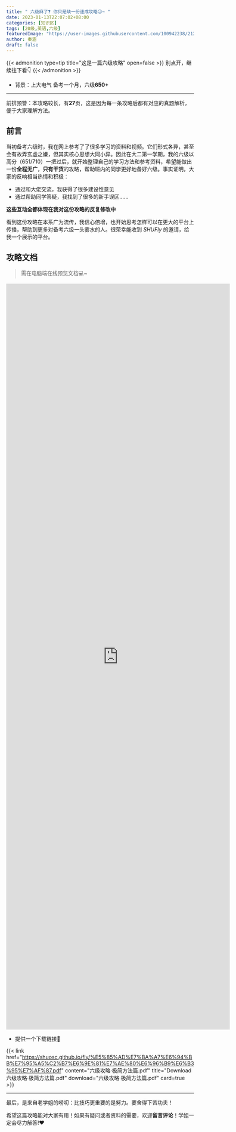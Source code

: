 ```yaml
---
title: " 六级麻了❓ 你只是缺一份速成攻略😉~ "
date: 2023-01-13T22:07:02+08:00
categories: [知识区]
tags: [20级,英语,六级]
featuredImage: "https://user-images.githubusercontent.com/100942238/212381591-e97c42d7-64e0-4f14-ac2c-fddcd18f6d4d.png"
author: 秦涵
draft: false
---
```






{{< admonition type=tip title="这是一篇六级攻略" open=false >}}
别点开，继续往下看👇
{{< /admonition >}}


- 背景：上大电气 备考一个月，六级**650+**

---

前排预警：本攻略较长，有**27**页，这是因为每一条攻略后都有对应的真题解析，便于大家理解方法。



## 前言
当初备考六级时，我在网上参考了了很多学习的资料和视频。它们形式各异，甚至会有故弄玄虚之嫌，但其实核心思想大同小异。因此在大二第一学期，我的六级以高分（651/710）一把过后，就开始整理自己的学习方法和参考资料，希望能做出一份**全程无广**，**只有干货**的攻略，帮助班内的同学更好地备好六级。事实证明，大家的反响相当热情和积极：

- 通过和大佬交流，我获得了很多建设性意见
- 通过帮助同学答疑，我找到了很多的新手误区……

**这些互动全都体现在我对这份攻略的反复修改中**

看到这份攻略在本系广为流传，我信心倍增，也开始思考怎样可以在更大的平台上传播，帮助到更多对备考六级一头雾水的人。很荣幸能收到 $SHUFly$ 的邀请，给我一个展示的平台。



## 攻略文档

> 需在电脑端在线预览文档💻~



<embed src="https://shuosc.github.io/fly/%E5%85%AD%E7%BA%A7%E6%94%BB%E7%95%A5%C2%B7%E6%9E%81%E7%AE%80%E6%96%B9%E6%B3%95%E7%AF%87.pdf" type="application/pdf"  height=2000 width=600 align=center /> 





- 提供一个下载链接🔗



{{< link href="https://shuosc.github.io/fly/%E5%85%AD%E7%BA%A7%E6%94%BB%E7%95%A5%C2%B7%E6%9E%81%E7%AE%80%E6%96%B9%E6%B3%95%E7%AF%87.pdf" content="六级攻略·极简方法篇.pdf" title="Download 六级攻略·极简方法篇.pdf" download="六级攻略·极简方法篇.pdf" card=true >}}






---

最后，是来自老学姐的唠叨：比技巧更重要的是努力。要舍得下苦功夫！

希望这篇攻略能对大家有用！如果有疑问或者资料的需要，欢迎**留言评论**！学姐一定会尽力解答!❤








